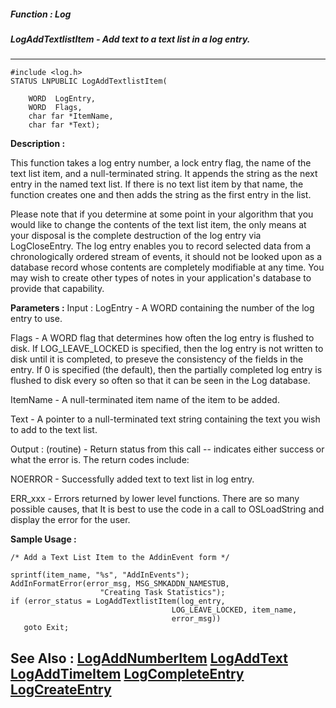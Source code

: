 ##### Function : Log
##### LogAddTextlistItem - Add text to a text list in a log entry.
---
```
#include <log.h>
STATUS LNPUBLIC LogAddTextlistItem(

	WORD  LogEntry,
	WORD  Flags,
	char far *ItemName,
	char far *Text);
```
**Description :**

This function takes a log entry number, a lock entry flag, the name of the text 
list item,  and a null-terminated string.  It appends the string as the next 
entry in the named text list.  If there is no text list item by that name, the 
function creates one and then adds the string as the first entry in the list.  

Please note that if you determine at some point in your algorithm that you 
would like to change the contents of the text list item, the only means at your 
disposal is the complete destruction of the log entry via LogCloseEntry.  The 
log entry enables you to record selected data from a chronologically ordered 
stream of events, it should not be looked upon as a database record whose 
contents are completely modifiable at any time.  You may wish to create other 
types of notes in your application's database to provide that capability.

**Parameters :**
Input :
LogEntry  -  A WORD containing the number of the log entry to use.

Flags  -  A WORD flag that determines how often the log entry is flushed to disk.  If LOG_LEAVE_LOCKED is specified, then the log entry is not written to disk until it is completed, to preseve the consistency of the fields in the entry.  If 0 is specified (the default), then the partially completed log entry is flushed to disk every so often so that it can be seen in the Log database.

ItemName  -  A null-terminated item name of the item to be added.

Text  -  A pointer to a null-terminated text string containing the text you wish to add to the text list.

Output :
(routine)  -  Return status from this call -- indicates either success or what the error is. The return codes include:

NOERROR - Successfully added text to text list in log entry.

ERR_xxx - Errors returned by lower level functions.  There are so many possible causes, that It is best to use the code in a call to OSLoadString and display the error for the user.



**Sample Usage :**
```
/* Add a Text List Item to the AddinEvent form */
 
sprintf(item_name, "%s", "AddInEvents");
AddInFormatError(error_msg, MSG_SMKADDN_NAMESTUB,
                    "Creating Task Statistics");
if (error_status = LogAddTextlistItem(log_entry,
                                    LOG_LEAVE_LOCKED, item_name,
                                    error_msg))
   goto Exit;
```
**See Also :**
[LogAddNumberItem](/domino-c-api-docs/reference/Func/LogAddNumberItem)
[LogAddText](/domino-c-api-docs/reference/Func/LogAddText)
[LogAddTimeItem](/domino-c-api-docs/reference/Func/LogAddTimeItem)
[LogCompleteEntry](/domino-c-api-docs/reference/Func/LogCompleteEntry)
[LogCreateEntry](/domino-c-api-docs/reference/Func/LogCreateEntry)
---
